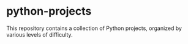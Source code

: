 # python-projects
This repository contains a collection of Python projects, organized by various levels of difficulty.

